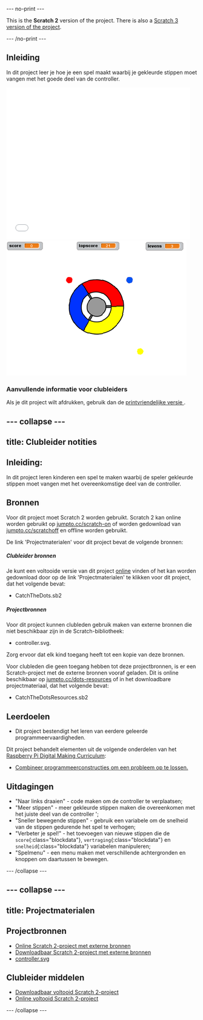 --- no-print ---

This is the **Scratch 2** version of the project. There is also a [Scratch 3 version of the project](https://projects.raspberrypi.org/nl-NL/projects/catch-the-dots).

--- /no-print ---

## Inleiding

In dit project leer je hoe je een spel maakt waarbij je gekleurde stippen moet vangen met het goede deel van de controller.

<div class="scratch-preview">
  <iframe allowtransparency="true" width="485" height="402" src="//scratch.mit.edu/projects/embed/217359859/?autostart=false" frameborder="0"></iframe>
  <img src="images/dots-final.png">
</div>

### Aanvullende informatie voor clubleiders

Als je dit project wilt afdrukken, gebruik dan de [ printvriendelijke versie ](https://projects.raspberrypi.org/nl-NL/projects/catch-the-dots-scratch2/print).

--- collapse ---
---
title: Clubleider notities
---

## Inleiding:

In dit project leren kinderen een spel te maken waarbij de speler gekleurde stippen moet vangen met het overeenkomstige deel van de controller.

## Bronnen

Voor dit project moet Scratch 2 worden gebruikt. Scratch 2 kan online worden gebruikt op [jumpto.cc/scratch-on](http://jumpto.cc/scratch-on) of worden gedownload van [jumpto.cc/scratchoff](http://jumpto.cc/scratch-off) en offline worden gebruikt.

De link 'Projectmaterialen' voor dit project bevat de volgende bronnen:

##### Clubleider bronnen

Je kunt een voltooide versie van dit project [online](https://scratch.mit.edu/projects/217359859/) vinden of het kan worden gedownload door op de link 'Projectmaterialen' te klikken voor dit project, dat het volgende bevat:

* CatchTheDots.sb2

##### Projectbronnen

Voor dit project kunnen clubleden gebruik maken van externe bronnen die niet beschikbaar zijn in de Scratch-bibliotheek:

* controller.svg.

Zorg ervoor dat elk kind toegang heeft tot een kopie van deze bronnen.

Voor clubleden die geen toegang hebben tot deze projectbronnen, is er een Scratch-project met de externe bronnen vooraf geladen. Dit is online beschikbaar op [jumpto.cc/dots-resources](http://jumpto.cc/dots-resources) of in het downloadbare projectmateriaal, dat het volgende bevat:

* CatchTheDotsResources.sb2 

## Leerdoelen

* Dit project bestendigt het leren van eerdere geleerde programmeervaardigheden.

Dit project behandelt elementen uit de volgende onderdelen van het [Raspberry Pi Digital Making Curriculum](http://rpf.io/curriculum):

* [Combineer programmeerconstructies om een ​​probleem op te lossen.](https://www.raspberrypi.org/curriculum/programming/builder)

## Uitdagingen

* "Naar links draaien" - code maken om de controller te verplaatsen;
* "Meer stippen" - meer gekleurde stippen maken die overeenkomen met het juiste deel van de controller ';
* "Sneller bewegende stippen" - gebruik een variabele om de snelheid van de stippen gedurende het spel te verhogen;
* "Verbeter je spel!" - het toevoegen van nieuwe stippen die de `score`{:class="blockdata"}, `vertraging`{:class="blockdata"} en `snelheid`{:class="blockdata"} variabelen manipuleren;
* "Spelmenu" - een menu maken met verschillende achtergronden en knoppen om daartussen te bewegen.

--- /collapse ---

--- collapse ---
---
title: Projectmaterialen
---

## Projectbronnen

* [Online Scratch 2-project met externe bronnen](http://jumpto.cc/dots-resources)
* [Downloadbaar Scratch 2-project met externe bronnen](resources/CatchTheDotsResources.sb2)
* [controller.svg](resources/controller.svg)

## Clubleider middelen

* [Downloadbaar voltooid Scratch 2-project](resources/CatchTheDots.sb2)
* [Online voltooid Scratch 2-project](https://scratch.mit.edu/projects/217359859/)

--- /collapse ---